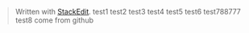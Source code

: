 


> Written with [StackEdit](https://stackedit.io/).
> test1
> test2
> test3
> test4
> test5
> test6
> test788777
> test8 come from github
<!--stackedit_data:
eyJoaXN0b3J5IjpbNDUwMjc5Mzc2LDU1OTMxNTY5MywtMzc4Nz
M0MzAxLC0yMDQ2NDI0OTIzXX0=
-->